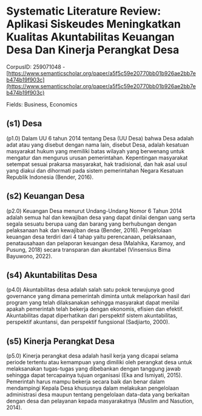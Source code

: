 # Systematic Literature Review: Aplikasi Siskeudes Meningkatkan Kualitas Akuntabilitas Keuangan Desa Dan Kinerja Perangkat Desa

CorpusID: 259071048 - [https://www.semanticscholar.org/paper/a5f5c59e20770bb01b926ae2bb7eb474b19f903c](https://www.semanticscholar.org/paper/a5f5c59e20770bb01b926ae2bb7eb474b19f903c)

Fields: Business, Economics

## (s1) Desa
(p1.0) Dalam UU 6 tahun 2014 tentang Desa (UU Desa) bahwa Desa adalah adat atau yang disebut dengan nama lain, disebut Desa, adalah kesatuan masyarakat hukum yang memiliki batas wilayah yang berwenang untuk mengatur dan mengurus urusan pemerintahan. Kepentingan masyarakat setempat sesuai prakarsa masyarakat, hak tradisional, dan hak asal usul yang diakui dan dihormati pada sistem pemerintahan Negara Kesatuan Republik Indonesia (Bender, 2016).
## (s2) Keuangan Desa
(p2.0) Keuangan Desa menurut Undang-Undang Nomor 6 Tahun 2014 adalah semua hal dan kewajiban desa yang dapat dinilai dengan uang serta segala sesuatu berupa uang dan barang yang berhubungan dengan pelaksanaan hak dan kewajiban desa (Bender, 2016). Pengelolaan keuangan desa terdiri dari 4 tahap yaitu perencanaan, pelaksanaan, penatausahaan dan pelaporan keuangan desa (Malahika, Karamoy, and Pusung, 2018) secara transparan dan akuntabel (Vinsensius Bima Bayuwono, 2022).
## (s4) Akuntabilitas Desa
(p4.0) Akuntabilitas desa adalah salah satu pokok terwujunya good governance yang dimana pemerintah diminta untuk melaporkan hasil dari program yang telah dilaksanakan sehingga masyarakat dapat menilai apakah pemerintah telah bekerja dengan ekonomis, efisien dan efektif. Akuntabilitas dapat diperhatikan dari perspektif sistem akuntabilitas, perspektif akuntansi, dan perspektif fungsional (Sadjiarto, 2000).
## (s5) Kinerja Perangkat Desa
(p5.0) Kinerja perangkat desa adalah hasil kerja yang dicapai selama periode tertentu atau kemampuan yang dimiliki oleh perangkat desa untuk melaksanakan tugas-tugas yang dibebankan dengan tanggung jawab sehingga dapat tercapainya tujuan organisasi (Eka and Ismiyati, 2015). Pemerintah harus mampu bekerja secara baik dan benar dalam mendampingi Kepala Desa khususnya dalam melakukan pengelolaan administrasi desa maupun tentang pengelolaan data-data yang berkaitan dengan desa dan pelayanan kepada masyarakatnya (Muslim and Nasution, 2014).
